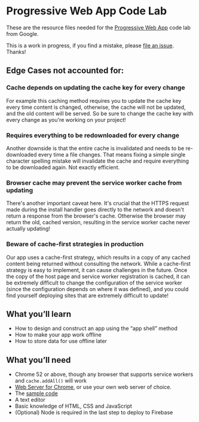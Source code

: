 # Progressive Web App Code Lab

These are the resource files needed for the [Progressive Web App](https://codelabs.developers.google.com/codelabs/your-first-pwapp/)
code lab from Google.

This is a work in progress, if you find a mistake, please [file an issue](https://github.com/googlecodelabs/your-first-pwapp/issues). Thanks!

## Edge Cases not accounted for:

### Cache depends on updating the cache key for every change
For example this caching method requires you to update the cache key every time content is changed, otherwise, the cache will not be updated, and the old content will be served. So be sure to change the cache key with every change as you're working on your project!

### Requires everything to be redownloaded for every change
Another downside is that the entire cache is invalidated and needs to be re-downloaded every time a file changes. That means fixing a simple single character spelling mistake will invalidate the cache and require everything to be downloaded again. Not exactly efficient.

### Browser cache may prevent the service worker cache from updating
There's another important caveat here. It's crucial that the HTTPS request made during the install handler goes directly to the network and doesn't return a response from the browser's cache. Otherwise the browser may return the old, cached version, resulting in the service worker cache never actually updating!

### Beware of cache-first strategies in production
Our app uses a cache-first strategy, which results in a copy of any cached content being returned without consulting the network. While a cache-first strategy is easy to implement, it can cause challenges in the future. Once the copy of the host page and service worker registration is cached, it can be extremely difficult to change the configuration of the service worker (since the configuration depends on where it was defined), and you could find yourself deploying sites that are extremely difficult to update!



## What you’ll learn
* How to design and construct an app using the “app shell” method
* How to make your app work offline
* How to store data for use offline later

## What you’ll need
* Chrome 52 or above, though any browser that supports service workers and `cache.addAll()` will work
* [Web Server for Chrome](https://chrome.google.com/webstore/detail/web-server-for-chrome/ofhbbkphhbklhfoeikjpcbhemlocgigb), or use your own web server of choice.
* The [sample code](https://github.com/googlecodelabs/your-first-pwapp/archive/master.zip)
* A text editor
* Basic knowledge of HTML, CSS and JavaScript
* (Optional) Node is required in the last step to deploy to Firebase
